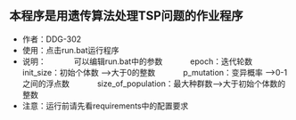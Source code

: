 ## 本程序是用遗传算法处理TSP问题的作业程序
- 作者：DDG-302
&nbsp;
- 使用：点击run.bat运行程序
&nbsp;
- 说明：
&emsp;&emsp;&emsp; 可以编辑run.bat中的参数
&emsp;&emsp;&emsp; epoch：迭代轮数
&emsp;&emsp;&emsp; init_size：初始个体数 -->大于0的整数
&emsp;&emsp;&emsp; p_mutation：变异概率 -->0-1之间的浮点数
&emsp;&emsp;&emsp; size_of_population：最大种群数-->大于初始个体数的整数
&nbsp;
- 注意：运行前请先看requirements中的配置要求 